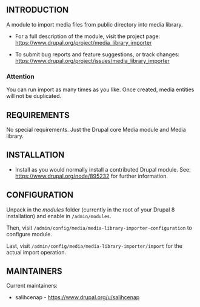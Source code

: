 ## INTRODUCTION

A module to import media files from public directory into media library.

* For a full description of the module, visit the project page:
   https://www.drupal.org/project/media_library_importer

 * To submit bug reports and feature suggestions, or track changes:
   https://www.drupal.org/project/issues/media_library_importer

### Attention

You can run import as many times as you like. Once created, media entities
will not be duplicated.


## REQUIREMENTS

No special requirements. Just the Drupal core Media module and Media library.


## INSTALLATION

 * Install as you would normally install a contributed Drupal module.
   See: https://www.drupal.org/node/895232 for further information.


## CONFIGURATION

Unpack in the *modules* folder (currently in the root of your Drupal 8
installation) and enable in `/admin/modules`.

Then, visit `/admin/config/media/media-library-importer-configuration` to
configure module.

Last, visit `/admin/config/media/media-library-importer/import` for the
actual import operation.


## MAINTAINERS

Current maintainers:
 * salihcenap - https://www.drupal.org/u/salihcenap
